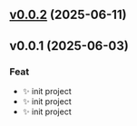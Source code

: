 
<a name="v0.0.2"></a>
## [v0.0.2](https://github.com/smash-hq/sdk-go/compare/v0.0.1...v0.0.2) (2025-06-11)


<a name="v0.0.1"></a>
## v0.0.1 (2025-06-03)

### Feat

* ✨ init project
* ✨ init project
* ✨ init project

